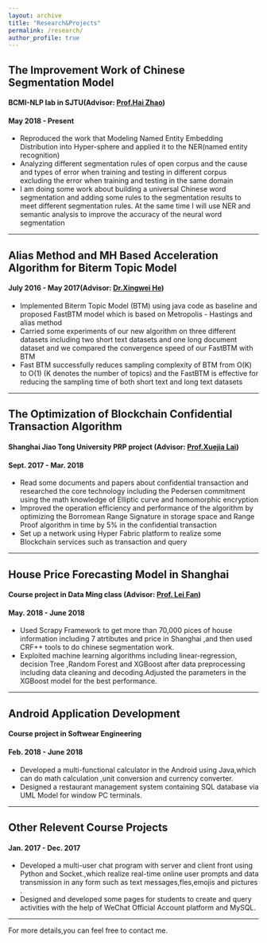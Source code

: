 ```yaml
---
layout: archive
title: "Research&Projects"
permalink: /research/
author_profile: true
---
```



## The Improvement Work of Chinese Segmentation Model
#### BCMI-NLP lab in SJTU(Advisor: [Prof.Hai Zhao](http://bcmi.sjtu.edu.cn/~zhaohai))       
#### May 2018 - Present
* Reproduced the work that Modeling Named Entity Embedding Distribution into Hyper-sphere and
applied it to the NER(named entity recognition)    
* Analyzing different segmentation rules of open corpus and the cause and types of error when training
and testing in different corpus excluding the error when training and testing in the same domain   
* I am doing some work about building a universal Chinese word segmentation and adding some rules to
the segmentation results to meet different segmentation rules. At the same time I will use NER and
semantic analysis to improve the accuracy of the neural word segmentation    



- - - -    

## Alias Method and MH Based Acceleration Algorithm for Biterm Topic Model
#### July 2016 - May 2017(Advisor: [Dr.Xingwei He](http://bcmi.sjtu.edu.cn/~zhaohai))
* Implemented Biterm Topic Model (BTM) using java code as baseline and proposed FastBTM model
which is based on Metropolis - Hastings and alias method
* Carried some experiments of our new algorithm on three different datasets including two short text
datasets and one long document dataset and we compared the convergence speed of our FastBTM with
BTM
* Fast BTM successfully reduces sampling complexity of BTM from O(K) to O(1) (K denotes the number
of topics) and the FastBTM is effective for reducing the sampling time of both short text and long text
datasets
- - - -    
## The Optimization of Blockchain Confidential Transaction Algorithm
#### Shanghai Jiao Tong University PRP project  (Advisor: [Prof.Xuejia Lai](https://scholar.google.com/citations?user=B67-NyQAAAAJ&hl=zh-CN))
#### Sept. 2017 - Mar. 2018 
* Read some documents and papers about confidential transaction and researched the core technology
including the Pedersen commitment using the math knowledge of Elliptic curve and homomorphic
encryption    
* Improved the operation efficiency and performance of the algorithm by optimizing the Borromean Range
Signature in storage space and Range Proof algorithm in time by 5% in the confidential transaction    
* Set up a network using Hyper Fabric platform to realize some Blockchain services such as transaction
and query   
- - - -

## House Price Forecasting Model in Shanghai
#### Course project in Data Ming class (Advisor: [Prof. Lei Fan](http://infosec.sjtu.edu.cn/index.php?m=article&f=view&id=155))   
#### May. 2018 - June 2018
* Used Scrapy Framework to get more than 70,000 pices of house information including 7 atrtibutes and
price in Shanghai ,and then used CRF++ tools to do chinese segmentation work.
* Exploited machine learning algorithms including linear-regression, decision Tree ,Random Forest and
XGBoost after data preprocessing including data cleaning and decoding.Adjusted the parameters in
the XGBoost model for the best performance.

- - - -

## Android Application Development
#### Course project in Softwear Engineering  
#### Feb. 2018 - June 2018
* Developed a multi-functional calculator in the Android using Java,which can do math calculation ,unit
conversion and currency converter.
* Designed a restaurant management system containing SQL database via UML Model for window PC
terminals. 

- - - -

## Other Relevent Course Projects
#### Jan. 2017 - Dec. 2017
* Developed a multi-user chat program with server and client front using Python and Socket.,which realize
real-time online user prompts and data transmission in any form such as text messages,fles,emojis and
pictures .
* Designed and developed some pages for students to create and query activities with the help of WeChat
Official Account platform and MySQL.

- - - -    

For more details,you can feel free to contact me.

